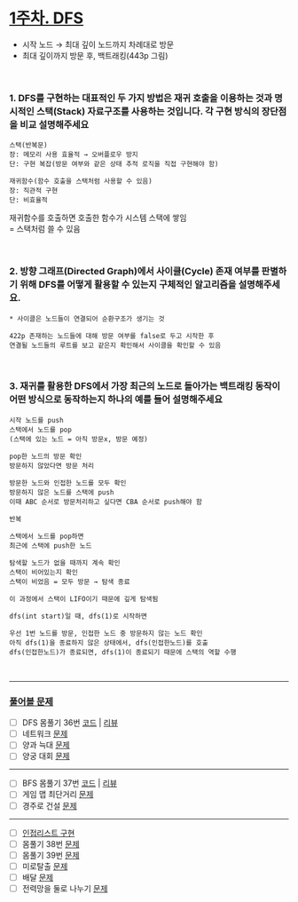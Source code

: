 ﻿# [1주차. DFS](https://cafe.naver.com/dremdeveloper/1364)
- 시작 노드 → 최대 깊이 노드까지 차례대로 방문
- 최대 깊이까지 방문 후, 백트래킹(443p 그림)

<br>

### 1. DFS를 구현하는 대표적인 두 가지 방법은 재귀 호출을 이용하는 것과 명시적인 스택(Stack) 자료구조를 사용하는 것입니다. 각 구현 방식의 장단점을 비교 설명해주세요
```
스택(반복문)
장: 메모리 사용 효율적 → 오버플로우 방지
단: 구현 복잡(방문 여부와 같은 상태 추적 로직을 직접 구현해야 함)

재귀함수(함수 호출을 스택처럼 사용할 수 있음)  
장: 직관적 구현
단: 비효율적
```
재귀함수를 호출하면 호출한 함수가 시스템 스택에 쌓임  
= 스택처럼 쓸 수 있음

<br>

### 2. 방향 그래프(Directed Graph)에서 사이클(Cycle) 존재 여부를 판별하기 위해 DFS를 어떻게 활용할 수 있는지 구체적인 알고리즘을 설명해주세요. 
```
* 사이클은 노드들이 연결되어 순환구조가 생기는 것

422p 존재하는 노드들에 대해 방문 여부를 false로 두고 시작한 후
연결될 노드들의 루트를 보고 같은지 확인해서 사이클을 확인할 수 있음
```

<br>

### 3. 재귀를 활용한 DFS에서 가장 최근의 노드로 돌아가는 백트래킹 동작이 어떤 방식으로 동작하는지 하나의 예를 들어 설명해주세요
```
시작 노드를 push
스택에서 노드를 pop
(스택에 있는 노드 = 아직 방문x, 방문 예정)

pop한 노드의 방문 확인
방문하지 않았다면 방문 처리

방문한 노드와 인접한 노드를 모두 확인
방문하지 않은 노드를 스택에 push
이때 ABC 순서로 방문처리하고 싶다면 CBA 순서로 push해야 함

반복

스택에서 노드를 pop하면
최근에 스택에 push한 노드

탐색할 노드가 없을 때까지 계속 확인
스택이 비어있는지 확인
스택이 비었음 = 모두 방문 → 탐색 종료

이 과정에서 스택이 LIFO이기 때문에 깊게 탐색됨
```
```
dfs(int start)일 때, dfs(1)로 시작하면

우선 1번 노드를 방문, 인접한 노드 중 방문하지 않는 노드 확인
아직 dfs(1)을 종료하지 않은 상태에서, dfs(인접한노드)를 호출
dfs(인접한노드)가 종료되면, dfs(1)이 종료되기 때문에 스택의 역할 수행
```

<br>

---

### [풀어볼 문제](https://github.com/Jinsun-Lee/Algorithm-template/discussions/25) 
- [ ] DFS 몸풀기 36번 [코드](https://github.com/Jinsun-Lee/Algorithm-template/blob/master/study/4_cotehap/ch11_%EA%B7%B8%EB%9E%98%ED%94%84/36.cpp) | [리뷰](https://github.com/Jinsun-Lee/Algorithm-template/discussions/14)
- [ ] 네트워크 [문제](https://school.programmers.co.kr/learn/courses/30/lessons/43162)
- [ ] 양과 늑대 [문제](https://school.programmers.co.kr/learn/courses/30/lessons/92343)
- [ ] 양궁 대회 [문제](https://school.programmers.co.kr/learn/courses/30/lessons/92342)
---
- [ ] BFS 몸풀기 37번 [코드](https://github.com/Jinsun-Lee/Algorithm-template/blob/master/study/4_cotehap/ch11_%EA%B7%B8%EB%9E%98%ED%94%84/37.cpp) | [리뷰](https://github.com/Jinsun-Lee/Algorithm-template/discussions/13)
- [ ] 게임 맵 최단거리 [문제](https://school.programmers.co.kr/learn/courses/30/lessons/1844)
- [ ] 경주로 건설 [문제](https://school.programmers.co.kr/learn/courses/30/lessons/67259)
---
- [ ] [인접리스트 구현](https://github.com/Jinsun-Lee/Algorithm-template/blob/master/study/4_cotehap/ch11_%EA%B7%B8%EB%9E%98%ED%94%84/436_%EC%9D%B8%EC%A0%91%EB%A6%AC%EC%8A%A4%ED%8A%B8_%EA%B5%AC%ED%98%84.cpp)
- [ ] 몸풀기 38번 [문제](https://github.com/dremdeveloper/codingtest_cpp/blob/main/solution/38.cpp) 
- [ ] 몸풀기 39번 [문제](https://github.com/dremdeveloper/codingtest_cpp/blob/main/solution/39.cpp) 
- [ ] 미로탈출 [문제]() 
- [ ] 배달 [문제]() 
- [ ] 전력망을 둘로 나누기 [문제](https://school.programmers.co.kr/learn/courses/30/lessons/86971)
